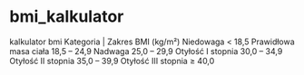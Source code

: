 # bmi_kalkulator
 kalkulator bmi
Kategoria	| Zakres BMI (kg/m²)
Niedowaga 	< 18,5
Prawidłowa masa ciała	 18,5 – 24,9
Nadwaga 	25,0 – 29,9
Otyłość I stopnia	 30,0 – 34,9
Otyłość II stopnia	 35,0 – 39,9
Otyłość III stopnia	 ≥ 40,0
